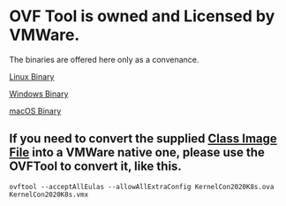 # OVF Tool is owned and Licensed by VMWare.

The binaries are offered here only as a convenance.

[Linux Binary](https://drive.google.com/file/d/1iubaBeFJSoNHypdb8A0dTDqN1WMV1-0N/view?usp=sharing)

[Windows Binary](https://drive.google.com/file/d/1eHMC4I26eEKeWIDFVO1J5GTxvMWX11Ur/view?usp=sharing)

[macOS Binary](https://drive.google.com/file/d/1RaToVu-bO38q3OxEQF0WA9W0yzDNB6xq/view?usp=sharing)

## If you need to convert the supplied [Class Image File](https://drive.google.com/file/d/1fqhNfukZyvt3EM8WZgi5YJYjhuuT489e/view?usp=sharing) into a VMWare native one, please use the OVFTool to convert it, like this.
```
ovftool --acceptAllEulas --allowAllExtraConfig KernelCon2020K8s.ova KernelCon2020K8s.vmx
```
